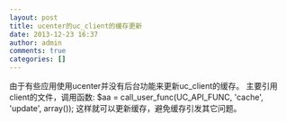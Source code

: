 ```yaml
---
layout: post
title: ucenter的uc_client的缓存更新
date: 2013-12-23 16:37
author: admin
comments: true
categories: []
---
```

由于有些应用使用ucenter并没有后台功能来更新uc_client的缓存。
主要引用client的文件，调用函数:
$aa = call_user_func(UC_API_FUNC, 'cache', 'update', array());
这样就可以更新缓存，避免缓存引发其它问题。
